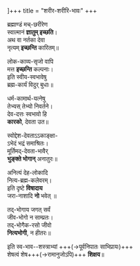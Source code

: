 ]+++
title = "शरीर-शरीरि-भावः"
+++

ब्रह्माण्डं मच्-छरीरेण  
स्वात्मानं **ज्ञातुम् इच्छति**।  
अथ वा नर्तका देवा  
नृत्यम् **इच्छन्ति** कारितम्॥  

लोक-काव्य-सृजो वापि  
मत्त **इच्छन्ति** कल्पनाः।  
इति स्वीय-स्वभावेषु  
ब्रह्म-कार्यं विदुर् बुधाः॥

धर्म-कामार्थ-यत्नेषु  
तेभ्यस् तेभ्यो निवर्तने।  
देव-दत्तः स्वभावो हि  
**कारको**, देवता उत॥   

स्वोद्देश-देवताऽऽकाङ्क्षा-  
ऽभेदं भद्रं समाश्रितः।  
मूर्तिमद्-देवता-भावैर्  
**भुङ्क्ते भोगान्** अनातुरः॥

अनित्यं देह-लोकादि  
नित्य-ब्रह्म-कलेवरम्।  
इति दृष्टे **विषादाय**  
जरा-नाशादि **नो** भवेत् ॥

तद्-भोगाय जगत् सर्वं  
जीव-भोगो न साम्प्रतः।  
तद्-भोगैक-रसो जीवो  
**नित्यभोगी**, न हीतरः॥

इति स्व-भाव--शस्त्राभ्यां +++(→पूर्वनिपातः साभिप्रायः)+++  
शेषत्वं शेष+++(→रामानुजोऽपि)+++ **शिक्षय**॥
